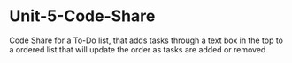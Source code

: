 # Unit-5-Code-Share
Code Share for a To-Do list, that adds tasks through a text box in the top to a ordered list that will update the order as tasks are added or removed
